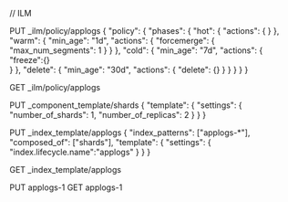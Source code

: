 
// ILM

PUT _ilm/policy/applogs
{
  "policy": {
    "phases": {
      "hot": {
        "actions": {
        }
      },
      "warm": {
        "min_age": "1d",
        "actions": {
          "forcemerge": {
            "max_num_segments": 1
          }
        }
      },
      "cold": {
        "min_age": "7d",
        "actions": {
          "freeze":{}   
        }
      },
      "delete": {
        "min_age": "30d",
        "actions": {
          "delete": {}
        }
      }
    }
  }
}

GET _ilm/policy/applogs

PUT _component_template/shards
{
  "template": {
    "settings": {
      "number_of_shards": 1,
      "number_of_replicas": 2
    }
  }
}

PUT _index_template/applogs
{
  "index_patterns": ["applogs-*"],
  "composed_of": ["shards"],
  "template": {
    "settings": {
      "index.lifecycle.name":"applogs"
    }
  }
}


GET _index_template/applogs


PUT applogs-1
GET applogs-1
